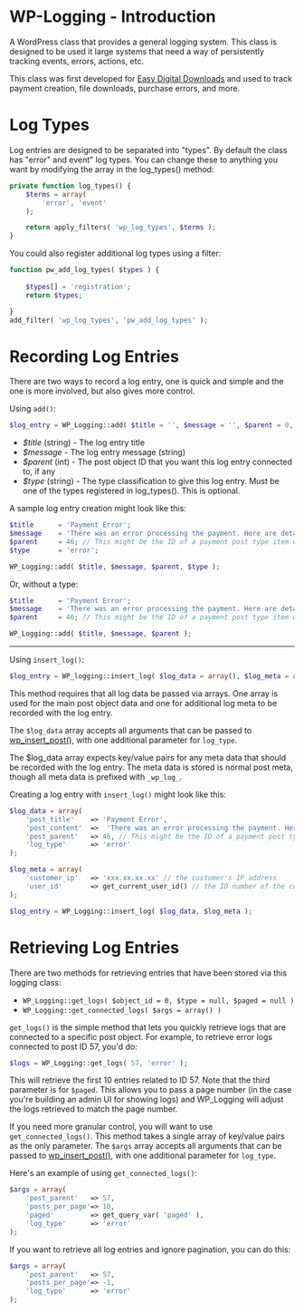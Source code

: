 WP-Logging - Introduction
=========================

A WordPress class that provides a general logging system. This class is designed to be used it large systems that need a way of persistently tracking events, errors, actions, etc.

This class was first developed for [Easy Digital Downloads](https://github.com/pippinsplugins/Easy-Digital-Downloads/) and used to track payment creation, file downloads, purchase errors, and more.

Log Types
=========


Log entries are designed to be separated into "types". By default the class has "error" and event" log types. You can change these to anything you want by modifying the array in the log_types() method:

```php
private function log_types() {
	$terms = array(
		'error', 'event'
	);

	return apply_filters( 'wp_log_types', $terms );
}
```

You could also register additional log types using a filter:

```php
function pw_add_log_types( $types ) {
	
	$types[] = 'registration';
	return $types;

}
add_filter( 'wp_log_types', 'pw_add_log_types' );
```

Recording Log Entries
=====================

There are two ways to record a log entry, one is quick and simple and the one is more involved, but also gives more control.

Using `add()`:

```php
$log_entry = WP_Logging::add( $title = '', $message = '', $parent = 0, $type = null );
```

* _$title_ (string) - The log entry title
* _$message_ - The log entry message (string)
* _$parent_ (int) - The post object ID that you want this log entry connected to, if any
* _$type_ (string) - The type classification to give this log entry. Must be one of the types registered in log_types(). This is optional.

A sample log entry creation might look like this:

```php
$title 		= 'Payment Error';
$message 	= 'There was an error processing the payment. Here are details of the transaction: (details shown here)';
$parent 	= 46; // This might be the ID of a payment post type item we want this log item connected to
$type 		= 'error';

WP_Logging::add( $title, $message, $parent, $type );
```
Or, without a type:
```php
$title 		= 'Payment Error';
$message 	= 'There was an error processing the payment. Here are details of the transaction: (details shown here)';
$parent 	= 46; // This might be the ID of a payment post type item we want this log item connected to

WP_Logging::add( $title, $message, $parent );
```
- - -

Using `insert_log()`:

```php
$log_entry = WP_logging::insert_log( $log_data = array(), $log_meta = array() );
```

This method requires that all log data be passed via arrays. One array is used for the main post object data and one for additional log meta to be recorded with the log entry.

The `$log_data` array accepts all arguments that can be passed to [wp_insert_post()](http://codex.wordpress.org/Function_Reference/wp_insert_post), with one additional parameter for `log_type`.

The $log_data array expects key/value pairs for any meta data that should be recorded with the log entry. The meta data is stored is normal post meta, though all meta data is prefixed with `_wp_log_`.

Creating a log entry with `insert_log()` might look like this:

```php
$log_data = array(
	'post_title' 	=> 'Payment Error',
	'post_content' 	=>  'There was an error processing the payment. Here are details of the transaction: (details shown here)',
	'post_parent'	=> 46, // This might be the ID of a payment post type item we want this log item connected to
	'log_type'		=> 'error'
);

$log_meta = array(
	'customer_ip' 	=> 'xxx.xx.xx.xx' // the customer's IP address
	'user_id' 		=> get_current_user_id() // the ID number of the currently logged-in user
);

$log_entry = WP_Logging::insert_log( $log_data, $log_meta );
```

Retrieving Log Entries
======================

There are two methods for retrieving entries that have been stored via this logging class:

* `WP_Logging::get_logs( $object_id = 0, $type = null, $paged = null )`
* `WP_Logging::get_connected_logs( $args = array() )`

`get_logs()` is the simple method that lets you quickly retrieve logs that are connected to a specific post object. For example, to retrieve error logs connected to post ID 57, you'd do:

```php
$logs = WP_Logging::get_logs( 57, 'error' );
```

This will retrieve the first 10 entries related to ID 57. Note that the third parameter is for `$paged`. This allows you to pass a page number (in the case you're building an admin UI for showing logs) and WP_Logging will adjust the logs retrieved to match the page number.

If you need more granular control, you will want to use `get_connected_logs()`. This method takes a single array of key/value pairs as the only parameter. The `$args` array accepts all arguments that can be passed to [wp_insert_post()](http://codex.wordpress.org/Function_Reference/wp_insert_post), with one additional parameter for `log_type`.

Here's an example of using `get_connected_logs()`:

```php
$args = array(
	'post_parent' 	=> 57,
	'posts_per_page'=> 10,
	'paged'			=> get_query_var( 'paged' ),
	'log_type'		=> 'error'
);
```

If you want to retrieve all log entries and ignore pagination, you can do this:

```php
$args = array(
	'post_parent' 	=> 57,
	'posts_per_page'=> -1,
	'log_type'		=> 'error'
);
```